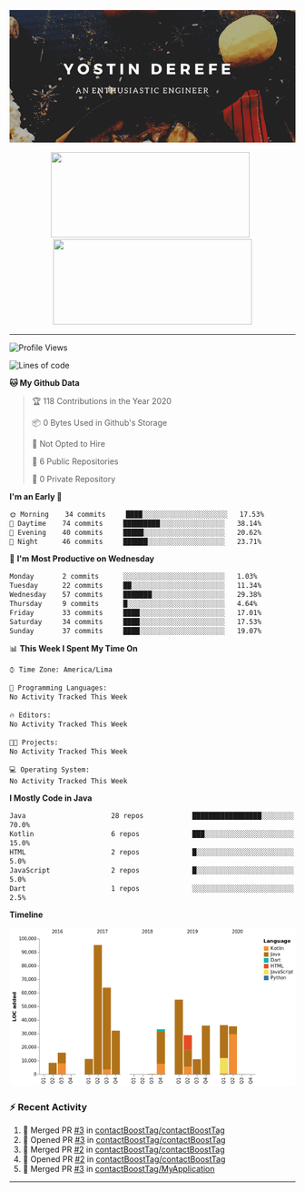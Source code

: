 <!-- https://www.canva.com/folder/all-designs -->
<p align='center'><img src="https://raw.githubusercontent.com/contactBoostTag/contactBoostTag/master/An%20enthusiastic%20engineer.png" alt="banner" /></p>
<p align='center'>
  <a href="#"><img src="https://github-readme-stats.vercel.app/api?username=contactBoostTag&show_icons=true&count_private=true&theme=dark" width="350" height="150"></a>&nbsp;&nbsp;
  <a href="#"><img src="https://github-readme-stats.vercel.app/api/top-langs/?username=contactBoostTag&layout=compact&theme=dark" width="350" height="150"></a>
  
</p>

---
<!--START_SECTION:waka-->
![Profile Views](http://img.shields.io/badge/Profile%20Views-67-blue)

![Lines of code](https://img.shields.io/badge/From%20Hello%20World%20I%27ve%20Written-68652%20lines%20of%20code-blue)

**🐱 My Github Data** 

> 🏆 118 Contributions in the Year 2020
 > 
> 📦 0 Bytes Used in Github's Storage 
 > 
> 🚫 Not Opted to Hire
 > 
> 📜 6 Public Repositories
 > 
> 🔑 0 Private Repository 
 > 
**I'm an Early 🐤** 

```text
🌞 Morning    34 commits     ████░░░░░░░░░░░░░░░░░░░░░   17.53% 
🌆 Daytime    74 commits     █████████░░░░░░░░░░░░░░░░   38.14% 
🌃 Evening    40 commits     █████░░░░░░░░░░░░░░░░░░░░   20.62% 
🌙 Night      46 commits     ██████░░░░░░░░░░░░░░░░░░░   23.71%

```
📅 **I'm Most Productive on Wednesday** 

```text
Monday       2 commits      ░░░░░░░░░░░░░░░░░░░░░░░░░   1.03% 
Tuesday      22 commits     ██░░░░░░░░░░░░░░░░░░░░░░░   11.34% 
Wednesday    57 commits     ███████░░░░░░░░░░░░░░░░░░   29.38% 
Thursday     9 commits      █░░░░░░░░░░░░░░░░░░░░░░░░   4.64% 
Friday       33 commits     ████░░░░░░░░░░░░░░░░░░░░░   17.01% 
Saturday     34 commits     ████░░░░░░░░░░░░░░░░░░░░░   17.53% 
Sunday       37 commits     ████░░░░░░░░░░░░░░░░░░░░░   19.07%

```


📊 **This Week I Spent My Time On** 

```text
⌚︎ Time Zone: America/Lima

💬 Programming Languages: 
No Activity Tracked This Week

🔥 Editors: 
No Activity Tracked This Week

🐱‍💻 Projects: 
No Activity Tracked This Week

💻 Operating System: 
No Activity Tracked This Week

```

**I Mostly Code in Java** 

```text
Java                     28 repos            █████████████████░░░░░░░░   70.0% 
Kotlin                   6 repos             ███░░░░░░░░░░░░░░░░░░░░░░   15.0% 
HTML                     2 repos             █░░░░░░░░░░░░░░░░░░░░░░░░   5.0% 
JavaScript               2 repos             █░░░░░░░░░░░░░░░░░░░░░░░░   5.0% 
Dart                     1 repos             ░░░░░░░░░░░░░░░░░░░░░░░░░   2.5%

```


**Timeline**

![Chart not found](https://github.com/contactBoostTag/contactBoostTag/blob/master/charts/bar_graph.png) 


<!--END_SECTION:waka-->

### :zap: Recent Activity

<!--START_SECTION:activity-->
1. 🎉 Merged PR [#3](https://github.com//contactBoostTag/contactBoostTag/pull/3) in [contactBoostTag/contactBoostTag](https://github.com//contactBoostTag/contactBoostTag)
2. 💪 Opened PR [#3](https://github.com//contactBoostTag/contactBoostTag/pull/3) in [contactBoostTag/contactBoostTag](https://github.com//contactBoostTag/contactBoostTag)
3. 🎉 Merged PR [#2](https://github.com//contactBoostTag/contactBoostTag/pull/2) in [contactBoostTag/contactBoostTag](https://github.com//contactBoostTag/contactBoostTag)
4. 💪 Opened PR [#2](https://github.com//contactBoostTag/contactBoostTag/pull/2) in [contactBoostTag/contactBoostTag](https://github.com//contactBoostTag/contactBoostTag)
5. 🎉 Merged PR [#3](https://github.com//contactBoostTag/MyApplication/pull/3) in [contactBoostTag/MyApplication](https://github.com//contactBoostTag/MyApplication)
<!--END_SECTION:activity-->
---
